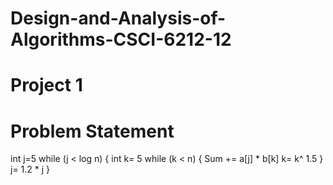 # Design-and-Analysis-of-Algorithms-CSCI-6212-12
# Project 1
# Problem Statement
int j=5
while (j < log n) {
	int k= 5
	while (k < n) {
		Sum += a[j] * b[k]
		k= k^ 1.5
	}
	j= 1.2 * j
}
